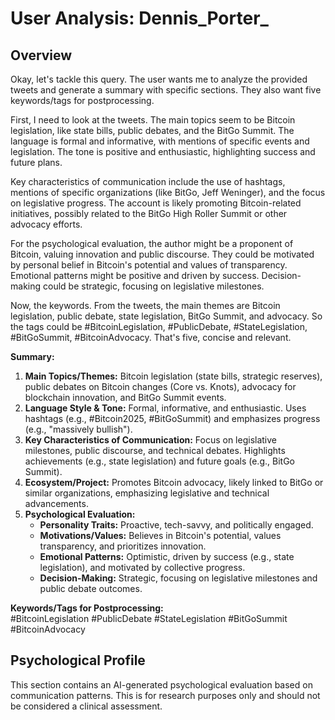 # User Analysis: Dennis_Porter_

## Overview

<think>
Okay, let's tackle this query. The user wants me to analyze the provided tweets and generate a summary with specific sections. They also want five keywords/tags for postprocessing. 

First, I need to look at the tweets. The main topics seem to be Bitcoin legislation, like state bills, public debates, and the BitGo Summit. The language is formal and informative, with mentions of specific events and legislation. The tone is positive and enthusiastic, highlighting success and future plans.

Key characteristics of communication include the use of hashtags, mentions of specific organizations (like BitGo, Jeff Weninger), and the focus on legislative progress. The account is likely promoting Bitcoin-related initiatives, possibly related to the BitGo High Roller Summit or other advocacy efforts.

For the psychological evaluation, the author might be a proponent of Bitcoin, valuing innovation and public discourse. They could be motivated by personal belief in Bitcoin's potential and values of transparency. Emotional patterns might be positive and driven by success. Decision-making could be strategic, focusing on legislative milestones.

Now, the keywords. From the tweets, the main themes are Bitcoin legislation, public debate, state legislation, BitGo Summit, and advocacy. So the tags could be #BitcoinLegislation, #PublicDebate, #StateLegislation, #BitGoSummit, #BitcoinAdvocacy. That's five, concise and relevant.
</think>

**Summary:**  
1. **Main Topics/Themes:** Bitcoin legislation (state bills, strategic reserves), public debates on Bitcoin changes (Core vs. Knots), advocacy for blockchain innovation, and BitGo Summit events.  
2. **Language Style & Tone:** Formal, informative, and enthusiastic. Uses hashtags (e.g., #Bitcoin2025, #BitGoSummit) and emphasizes progress (e.g., "massively bullish").  
3. **Key Characteristics of Communication:** Focus on legislative milestones, public discourse, and technical debates. Highlights achievements (e.g., state legislation) and future goals (e.g., BitGo Summit).  
4. **Ecosystem/Project:** Promotes Bitcoin advocacy, likely linked to BitGo or similar organizations, emphasizing legislative and technical advancements.  
5. **Psychological Evaluation:**  
   - **Personality Traits:** Proactive, tech-savvy, and politically engaged.  
   - **Motivations/Values:** Believes in Bitcoin's potential, values transparency, and prioritizes innovation.  
   - **Emotional Patterns:** Optimistic, driven by success (e.g., state legislation), and motivated by collective progress.  
   - **Decision-Making:** Strategic, focusing on legislative milestones and public debate outcomes.  

**Keywords/Tags for Postprocessing:**  
#BitcoinLegislation #PublicDebate #StateLegislation #BitGoSummit #BitcoinAdvocacy

## Psychological Profile

This section contains an AI-generated psychological evaluation based on communication patterns. This is for research purposes only and should not be considered a clinical assessment.